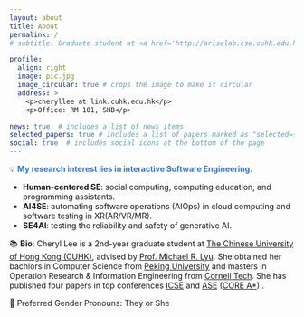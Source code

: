 ```yaml
---
layout: about
title: About
permalink: /
# subtitle: Graduate student at <a href='http://ariselab.cse.cuhk.edu.hk/'>ARISE Lab</a>, CSE, <a href="https://www.cse.cuhk.edu.hk/">CUHK</a>, advised by <a href="https://www.cse.cuhk.edu.hk/lyu/">Prof. Michael R. Lyu</a>.

profile:
  align: right
  image: pic.jpg
  image_circular: true # crops the image to make it circular
  address: >
    <p>cheryllee at link.cuhk.edu.hk</p>
    <p>Office: RM 101, SHB</p>

news: true  # includes a list of news items
selected_papers: true # includes a list of papers marked as "selected={true}"
social: true  # includes social icons at the bottom of the page
---
```


💡 <span style="color: #3274D8"><b>My research interest lies in interactive Software Engineering.</b></span>
- <b>Human-centered SE</b>: social computing, computing education, and programming assistants.
- <b>AI4SE</b>: automating software operations (AIOps) in cloud computing and software testing in XR(AR/VR/MR).
- <b>SE4AI</b>: testing the reliability and safety of generative AI.
<!-- 💻 <span style="color: #3274D8">Skills</span>: Cheryl possesses proficient statistical, DL/ML modeling, and coding skills (Python/C++) developed through various internships (<a href="https://www.apple.com/">Apple</a>, <a href="https://www2.deloitte.com/cn/en.html">Deloitte</a>, etc.) and research projects. -->

📚 <b>Bio</b>: Cheryl Lee is a 2nd-year graduate student at <a href="https://www.cse.cuhk.edu.hk/">The Chinese University of Hong Kong (CUHK)</a>, advised by <a href="https://www.cse.cuhk.edu.hk/lyu/">Prof. Michael R. Lyu</a>. She obtained her bachlors in Computer Science from <a href="https://english.pku.edu.cn/">Peking University</a> and masters in Operation Research & Information Engineering from <a href="https://tech.cornell.edu/">Cornell Tech</a>. She has published four papers in top conferences <a href="https://dl.acm.org/conference/icse">ICSE</a> and <a href="https://dl.acm.org/conference/ase">ASE</a> (<a href="http://portal.core.edu.au/conf-ranks/?search=Software&by=all&source=CORE2023&sort=arank&page=1">CORE A*</a>) .

🌈 Preferred Gender Pronouns: They or She

<!-- ☀️ **Cheryl is actively looking for internships concerning FinTech or quantitative finance based on ML/DL.** -->
